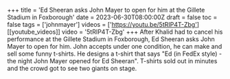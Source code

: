 +++
title = 'Ed Sheeran asks John Mayer to open for him at the Gillete Stadium in Foxborough'
date = 2023-06-30T08:00:00Z
draft = false
toc = false
tags = ['johnmayer']
videos = ['https://youtu.be/5tRIP4T-Zbg']
[[youtube_videos]]
video = '5tRIP4T-Zbg'
+++
After Khalid had to cancel his performance at the Gillete Stadium in Foxborough, Ed Sheeran asks John Mayer to open for him. John accepts under one condition, he can make and sell some funny t-shirts. He designs a t-shirt that says "Ed (in FedEx style) - the night John Mayer opened for Ed Sheeran". T-shirts sold out in minutes and the crowd got to see two giants on stage.
